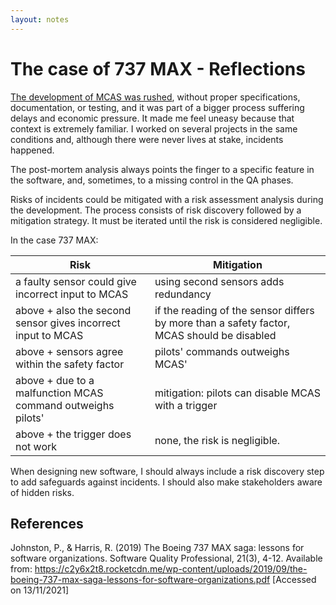 ```yaml
---
layout: notes
---
```

# The case of 737 MAX - Reflections

[The development of MCAS was rushed](./incident), without proper specifications, documentation, or testing, and it was part of a bigger process suffering delays and economic pressure. It made me feel uneasy because that context is extremely familiar. I worked on several projects in the same conditions and, although there were never lives at stake, incidents happened.

The post-mortem analysis always points the finger to a specific feature in the software, and, sometimes, to a missing control in the QA phases.

Risks of incidents could be mitigated with a risk assessment analysis during the development. The process consists of risk discovery followed by a mitigation strategy. It must be iterated until the risk is considered negligible.

In the case 737 MAX:

| Risk | Mitigation|
|------|-----------|
| a faulty sensor could give incorrect input to MCAS | using second sensors adds redundancy |
| above + also the second sensor gives incorrect input to MCAS | if the reading of the sensor differs by more than a safety factor, MCAS should be disabled |
| above + sensors agree within the safety factor | pilots' commands outweighs MCAS' |
| above + due to a malfunction MCAS command outweighs pilots' | mitigation: pilots can disable MCAS with a trigger |
| above + the trigger does not work | none, the risk is negligible.|

When designing new software, I should always include a risk discovery step to add safeguards against incidents. I should also make stakeholders aware of hidden risks.

## References

Johnston, P., & Harris, R. (2019) The Boeing 737 MAX saga: lessons for software organizations. Software Quality Professional, 21(3), 4-12. Available from: https://c2y6x2t8.rocketcdn.me/wp-content/uploads/2019/09/the-boeing-737-max-saga-lessons-for-software-organizations.pdf [Accessed on 13/11/2021]
